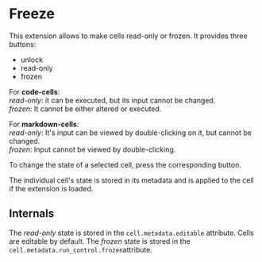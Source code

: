 # Freeze

This extension allows to make cells read-only or frozen. It provides three buttons:
* unlock
* read-only
* frozen


For **code-cells**:<br>
_read-only_:  it can be executed, but its input cannot be changed.<br>
_frozen_: It cannot be either altered or executed.

For **markdown-cells**:<br>
_read-only_: It's input can be viewed by double-clicking on it, but cannot be changed.<br>
_frozen_:  Input cannot be viewed by double-clicking.

To change the state of a selected cell, press the corresponding button.

The individual cell's state is stored in its metadata and is applied to the cell if the extension is loaded.

## Internals

The _read-only_ state is stored in the `cell.metadata.editable` attribute. Cells are editable by default.
The _frozen_ state is stored in the `cell.metadata.run_control.frozen`attribute.
